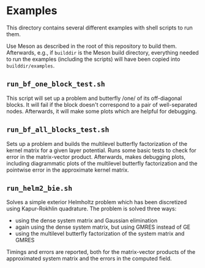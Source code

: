 # Examples

This directory contains several different examples with shell scripts to run them.

Use Meson as described in the root of this repository to build them. Afterwards, e.g., if `builddir` is the Meson build directory, everything needed to run the examples (including the scripts) will have been copied into `builddir/examples`.

## `run_bf_one_block_test.sh`

This script will set up a problem and butterfly /one/ of its off-diagonal blocks. It will fail if the block doesn't correspond to a pair of well-separated nodes. Afterwards, it will make some plots which are helpful for debugging.

## `run_bf_all_blocks_test.sh`

Sets up a problem and builds the multilevel butterfly factorization of the kernel matrix for a given layer potential. Runs some basic tests to check for error in the matrix-vector product. Afterwards, makes debugging plots, including diagrammatic plots of the multilevel butterfly factorization and the pointwise error in the approximate kernel matrix.

## `run_helm2_bie.sh`

Solves a simple exterior Helmholtz problem which has been discretized using Kapur-Rokhlin quadrature. The problem is solved three ways:

- using the dense system matrix and Gaussian elimination
- again using the dense system matrix, but using GMRES instead of GE
- using the multilevel butterfly factorization of the system matrix and GMRES

Timings and errors are reported, both for the matrix-vector products of the approximated system matrix and the errors in the computed field.
